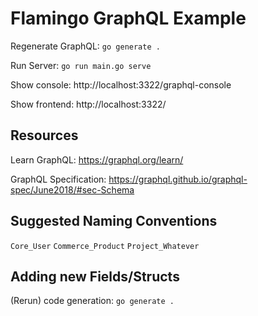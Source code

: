 # Flamingo GraphQL Example

Regenerate GraphQL: `go generate .`

Run Server: `go run main.go serve`

Show console: http://localhost:3322/graphql-console

Show frontend: http://localhost:3322/

## Resources

Learn GraphQL: https://graphql.org/learn/

GraphQL Specification: https://graphql.github.io/graphql-spec/June2018/#sec-Schema

## Suggested Naming Conventions

`Core_User`
`Commerce_Product`
`Project_Whatever`

## Adding new Fields/Structs

(Rerun) code generation: `go generate .`

